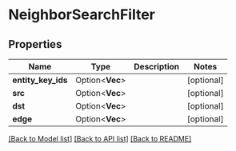 # NeighborSearchFilter

## Properties

Name | Type | Description | Notes
------------ | ------------- | ------------- | -------------
**entity_key_ids** | Option<**Vec<String>**> |  | [optional]
**src** | Option<**Vec<String>**> |  | [optional]
**dst** | Option<**Vec<String>**> |  | [optional]
**edge** | Option<**Vec<String>**> |  | [optional]

[[Back to Model list]](../README.md#documentation-for-models) [[Back to API list]](../README.md#documentation-for-api-endpoints) [[Back to README]](../README.md)


